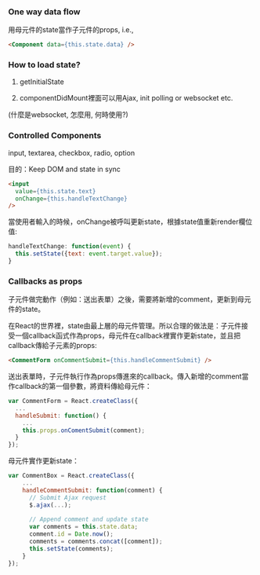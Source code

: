 ### One way data flow

用母元件的state當作子元件的props, i.e., 

~~~html
<Component data={this.state.data} />
~~~

### How to load state?

1. getInitialState

2. componentDidMount裡面可以用Ajax, init polling or websocket etc. 

(什麼是websocket, 怎麼用, 何時使用?)

### Controlled Components

input, textarea, checkbox, radio, option

目的：Keep DOM and state in sync

~~~html
<input 
  value={this.state.text} 
  onChange={this.handleTextChange}
/>
~~~

當使用者輸入的時候，onChange被呼叫更新state，根據state值重新render欄位值:

~~~js
handleTextChange: function(event) {
  this.setState({text: event.target.value});
}
~~~

### Callbacks as props

子元件做完動作（例如：送出表單）之後，需要將新增的comment，更新到母元件的state。

在React的世界裡，state由最上層的母元件管理。所以合理的做法是：子元件接受一個callback函式作為props，母元件在callback裡實作更新state，並且把callback傳給子元素的props:

~~~html
<CommentForm onCommentSubmit={this.handleCommentSubmit} />
~~~

送出表單時，子元件執行作為props傳進來的callback。傳入新增的comment當作callback的第一個參數，將資料傳給母元件：

~~~js
var CommentForm = React.createClass({
  ...
  handleSubmit: function() {
    ...
    this.props.onComentSubmit(comment);
  }
});
~~~

母元件實作更新state：

~~~js
var CommentBox = React.createClass({
	...
	handleCommentSubmit: function(comment) {
	  // Submit Ajax request
	  $.ajax(...);
	  
	  // Append comment and update state
	  var comments = this.state.data;
	  comment.id = Date.now();
	  comments = comments.concat([comment]);
	  this.setState(comments);
	}
});
~~~

